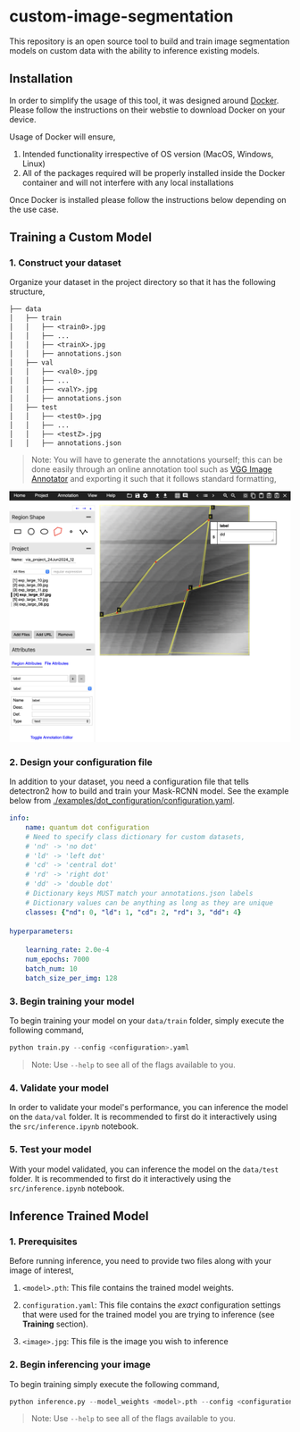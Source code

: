 # custom-image-segmentation

This repository is an open source tool to build and train image segmentation models on custom data with the ability to inference existing models.

## Installation

In order to simplify the usage of this tool, it was designed around [Docker](https://www.google.com/search?client=safari&rls=en&q=docker&ie=UTF-8&oe=UTF-8). Please follow the instructions on their webstie to download Docker on your device.

Usage of Docker will ensure,
1. Intended functionality irrespective of OS version (MacOS, Windows, Linux)
2. All of the packages required will be properly installed inside the Docker container and will not interfere with any local installations

Once Docker is installed please follow the instructions below depending on the use case.

## Training a Custom Model

### 1. Construct your dataset

Organize your dataset in the project directory so that it has the following structure,

```
├── data
│   ├── train
│   │   ├── <train0>.jpg
│   │   ├── ...
│   │   ├── <trainX>.jpg
│   │   ├── annotations.json
│   ├── val
│   │   ├── <val0>.jpg
│   │   ├── ...
│   │   ├── <valY>.jpg
│   │   ├── annotations.json
│   ├── test
│   │   ├── <test0>.jpg
│   │   ├── ...
│   │   ├── <testZ>.jpg
│   │   ├── annotations.json
```

> Note: You will have to generate the annotations yourself; this can
be done easily through an online annotation tool such as [VGG Image Annotator](https://www.robots.ox.ac.uk/~vgg/software/via/via.html) and exporting it such that it follows standard formatting,

![Alt text](./custom_image_segmentation/examples/dot_configuration/photos/vgg_screenshot.jpg)

### 2. Design your configuration file

In addition to your dataset, you need a configuration file that tells detectron2 how to build and train your Mask-RCNN model. See the example below from [./examples/dot_configuration/configuration.yaml](./custom_image_segmentation/examples/dot_configuration/configuration.yaml).

```yaml
info:
    name: quantum dot configuration
    # Need to specify class dictionary for custom datasets,
    # 'nd' -> 'no dot'
    # 'ld' -> 'left dot'
    # 'cd' -> 'central dot'
    # 'rd' -> 'right dot'
    # 'dd' -> 'double dot'
    # Dictionary keys MUST match your annotations.json labels
    # Dictionary values can be anything as long as they are unique 
    classes: {"nd": 0, "ld": 1, "cd": 2, "rd": 3, "dd": 4}

hyperparameters:

    learning_rate: 2.0e-4
    num_epochs: 7000
    batch_num: 10
    batch_size_per_img: 128
```

### 3. Begin training your model

To begin training your model on your `data/train` folder, simply execute the following command,
```python
python train.py --config <configuration>.yaml 
```

> Note: Use `--help` to see all of the flags available to you.

### 4. Validate your model

In order to validate your model's performance, you can inference the model on the `data/val` folder. It is recommended to first do it interactively using the `src/inference.ipynb` notebook.

### 5. Test your model

With your model validated, you can inference the model on the `data/test` folder. It is recommended to first do it interactively using the `src/inference.ipynb` notebook.

## Inference Trained Model 

### 1. Prerequisites

Before running inference, you need to provide two files along with your image of interest,

1. `<model>.pth`: This file contains the trained model weights.

2. `configuration.yaml`: This file contains the _exact_ configuration settings that were used for the trained model you are trying to inference (see **Training** section).

3. `<image>.jpg`: This file is the image you wish to inference

### 2. Begin inferencing your image

To begin training simply execute the following command,
```python
python inference.py --model_weights <model>.pth --config <configuration>.yaml  --image <image>.jpg 
```

> Note: Use `--help` to see all of the flags available to you.

